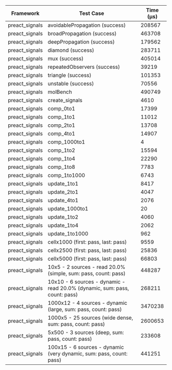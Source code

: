 | Framework | Test Case | Time (μs) |
| --- | --- | --- |
| preact_signals | avoidablePropagation (success) | 208567 |
| preact_signals | broadPropagation (success) | 463708 |
| preact_signals | deepPropagation (success) | 179562 |
| preact_signals | diamond (success) | 283711 |
| preact_signals | mux (success) | 405014 |
| preact_signals | repeatedObservers (success) | 39219 |
| preact_signals | triangle (success) | 101353 |
| preact_signals | unstable (success) | 70556 |
| preact_signals | molBench | 490749 |
| preact_signals | create_signals | 4610 |
| preact_signals | comp_0to1 | 17399 |
| preact_signals | comp_1to1 | 11012 |
| preact_signals | comp_2to1 | 13708 |
| preact_signals | comp_4to1 | 14907 |
| preact_signals | comp_1000to1 | 4 |
| preact_signals | comp_1to2 | 15594 |
| preact_signals | comp_1to4 | 22290 |
| preact_signals | comp_1to8 | 7783 |
| preact_signals | comp_1to1000 | 6743 |
| preact_signals | update_1to1 | 8417 |
| preact_signals | update_2to1 | 4047 |
| preact_signals | update_4to1 | 2076 |
| preact_signals | update_1000to1 | 20 |
| preact_signals | update_1to2 | 4060 |
| preact_signals | update_1to4 | 2062 |
| preact_signals | update_1to1000 | 962 |
| preact_signals | cellx1000 (first: pass, last: pass) | 9559 |
| preact_signals | cellx2500 (first: pass, last: pass) | 25836 |
| preact_signals | cellx5000 (first: pass, last: pass) | 66803 |
| preact_signals | 10x5 - 2 sources - read 20.0% (simple, sum: pass, count: pass) | 448287 |
| preact_signals | 10x10 - 6 sources - dynamic - read 20.0% (dynamic, sum: pass, count: pass) | 268211 |
| preact_signals | 1000x12 - 4 sources - dynamic (large, sum: pass, count: pass) | 3470238 |
| preact_signals | 1000x5 - 25 sources (wide dense, sum: pass, count: pass) | 2600653 |
| preact_signals | 5x500 - 3 sources (deep, sum: pass, count: pass) | 233608 |
| preact_signals | 100x15 - 6 sources - dynamic (very dynamic, sum: pass, count: pass) | 441251 |
